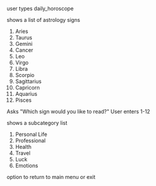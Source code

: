 user types daily_horoscope 

shows a list of astrology signs 
1. Aries
2. Taurus 
3. Gemini
4. Cancer
5. Leo
6. Virgo
7. Libra
8. Scorpio
9. Sagittarius 
10. Capricorn 
11. Aquarius 
12. Pisces 

Asks "Which sign would you like to read?"
User enters 1-12

shows a subcategory list 
1. Personal Life
2. Professional
3. Health 
4. Travel
5. Luck
6. Emotions

option to return to main menu or exit 